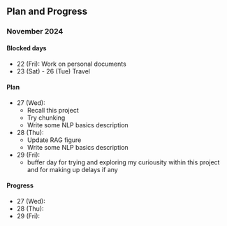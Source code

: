 ## Plan and Progress
### November 2024


#### Blocked days
- 22 (Fri): Work on personal documents
- 23 (Sat) - 26 (Tue) Travel

#### Plan
- 27 (Wed): 
    - Recall this project
    - Try chunking
    - Write some NLP basics description
- 28 (Thu):
    - Update RAG figure
    - Write some NLP basics description
- 29 (Fri):
    - buffer day for trying and exploring my curiousity within this project and for making up delays if any


#### Progress
- 27 (Wed):
- 28 (Thu):
- 29 (Fri):
